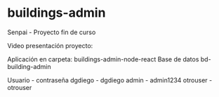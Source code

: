 # buildings-admin
Senpai - Proyecto fin de curso 

Video presentación proyecto:  

Aplicación en carpeta: buildings-admin-node-react
Base de datos bd-building-admin

Usuario - contraseña
dgdiego - dgdiego
admin - admin1234
otrouser - otrouser
